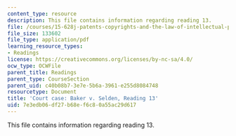 ```yaml
---
content_type: resource
description: This file contains information regarding reading 13.
file: /courses/15-628j-patents-copyrights-and-the-law-of-intellectual-property-spring-2013/7e3edb06df27b68ef6c80a55ac29d617_MIT15_628JS13_read13.pdf
file_size: 133602
file_type: application/pdf
learning_resource_types:
- Readings
license: https://creativecommons.org/licenses/by-nc-sa/4.0/
ocw_type: OCWFile
parent_title: Readings
parent_type: CourseSection
parent_uid: c40b08b7-3e7e-5b6a-3961-e255d8084748
resourcetype: Document
title: 'Court case: Baker v. Selden, Reading 13'
uid: 7e3edb06-df27-b68e-f6c8-0a55ac29d617
---
```

This file contains information regarding reading 13.